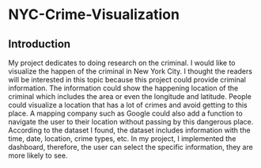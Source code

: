 # NYC-Crime-Visualization
## Introduction  
My project dedicates to doing research on the criminal. I would like to visualize the happen of the criminal in New York City.
I thought the readers will be interested in this topic because this project could provide criminal information. The information could show the happening location of the criminal which includes the area or even the longitude and latitude. People could visualize a location that has a lot of crimes and avoid getting to this place. A mapping company such as Google could also add a function to navigate the user to their location without passing by this dangerous place.
According to the dataset I found, the dataset includes information with the time, date, location, crime types, etc.
In my project, I implemented the dashboard, therefore, the user can select the specific information, they are more likely to see.
